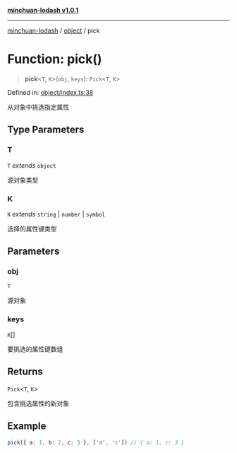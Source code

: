 [**minchuan-lodash v1.0.1**](../../README.md)

***

[minchuan-lodash](../../README.md) / [object](../README.md) / pick

# Function: pick()

> **pick**\<`T`, `K`\>(`obj`, `keys`): `Pick`\<`T`, `K`\>

Defined in: [object/index.ts:38](https://github.com/min-chuan/minchuan-lodash/blob/98394d041c9ab9a54b4fe6833652c86e69f124e2/src/object/index.ts#L38)

从对象中挑选指定属性

## Type Parameters

### T

`T` *extends* `object`

源对象类型

### K

`K` *extends* `string` \| `number` \| `symbol`

选择的属性键类型

## Parameters

### obj

`T`

源对象

### keys

`K`[]

要挑选的属性键数组

## Returns

`Pick`\<`T`, `K`\>

包含挑选属性的新对象

## Example

```ts
pick({ a: 1, b: 2, c: 3 }, ['a', 'c']) // { a: 1, c: 3 }
```
